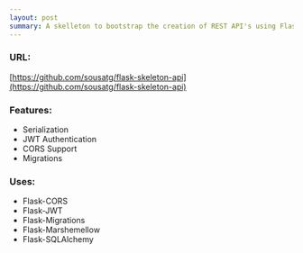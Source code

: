 ```yaml
---
layout: post
summary: A skelleton to bootstrap the creation of REST API's using Flask.
---
```


### URL: 
[https://github.com/sousatg/flask-skeleton-api](https://github.com/sousatg/flask-skeleton-api)

### Features:
* Serialization
* JWT Authentication
* CORS Support
* Migrations

### Uses:
* Flask-CORS
* Flask-JWT
* Flask-Migrations
* Flask-Marshemellow
* Flask-SQLAlchemy
